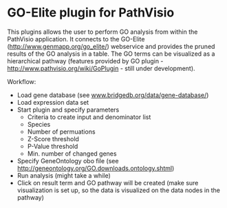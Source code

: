 GO-Elite plugin for PathVisio
========================

This plugins allows the user to perform GO analysis from within the PathVisio application.
It connects to the GO-Elite (http://www.genmapp.org/go_elite/) webservice and provides the
pruned results of the GO analysis in a table. The GO terms can be visualized as a hierarchical
pathway (features provided by GO plugin - http://www.pathvisio.org/wiki/GoPlugin - still under
development). 

Workflow:
- Load gene database (see www.bridgedb.org/data/gene-database/)
- Load expression data set
- Start plugin and specify parameters
   - Criteria to create input and denominator list
   - Species
   - Number of permuations
   - Z-Score threshold
   - P-Value threshold
   - Min. number of changed genes
- Specify GeneOntology obo file (see http://geneontology.org/GO.downloads.ontology.shtml)
- Run analysis (might take a while)
- Click on result term and GO pathway will be created (make sure visualization is set up, so 
  the data is visualized on the data nodes in the pathway)

